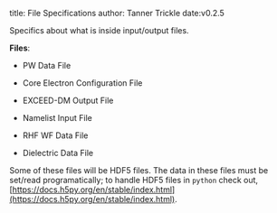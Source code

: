 title: File Specifications
author: Tanner Trickle
date:v0.2.5

Specifics about what is inside input/output files.

**Files**:

- PW Data File

- Core Electron Configuration File

- EXCEED-DM Output File

- Namelist Input File

- RHF WF Data File

- Dielectric Data File

Some of these files will be HDF5 files. The data in these files must be set/read programatically; to handle HDF5 files in `python` check out, [https://docs.h5py.org/en/stable/index.html](https://docs.h5py.org/en/stable/index.html).
